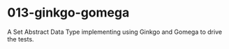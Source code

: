 # 013-ginkgo-gomega
A Set Abstract Data Type implementing using Ginkgo and Gomega to drive the tests.
